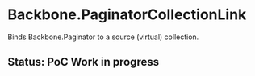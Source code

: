 # Backbone.PaginatorCollectionLink
Binds Backbone.Paginator to a source (virtual) collection.

## Status: PoC Work in progress
